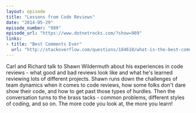 ```yaml
---
layout: episode
title: "Lessons from Code Reviews"
date: "2014-05-29"
episode_number: "989"
episode_url: "https://www.dotnetrocks.com/?show=989"
links:
- title: "Best Comments Ever"
  url: "http://stackoverflow.com/questions/184618/what-is-the-best-comment-in-source-code-you-have-ever-encountered"
---
```


Carl and Richard talk to Shawn Wildermuth about his experiences in code reviews - what good and bad reviews look like and what he's learned reviewing lots of different projects. Shawn runs down the challenges of team dynamics when it comes to code reviews, how some folks don't dare show their code, and how to get past those types of hurdles. Then the conversation turns to the brass tacks - common problems, different styles of coding, and so on. The more code you look at, the more you learn!
